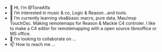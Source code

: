 - 👋 Hi, I’m @ToneAlfa
- 👀 I’m interested in music & co, Logic & Reason...and tools.
- 🌱 I’m currently learning vba&basic macro, pure data, Max/msp TouchOsc. 
     Making remotemaps for Reason & Mackie C4 controler.
     I like to make a C4 editor for remotemapping with a open source libreoffice or MS office.
- 💞️ I’m looking to collaborate on ...
- 📫 How to reach me ...

<!---
ToneAlfa/ToneAlfa is a ✨ special ✨ repository because its `README.md` (this file) appears on your GitHub profile.
You can click the Preview link to take a look at your changes.
--->
